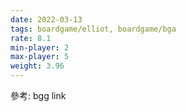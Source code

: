 ```yaml
---
date: 2022-03-13
tags: boardgame/elliot, boardgame/bga
rate: 8.1
min-player: 2
max-player: 5
weight: 3.96
---
```


參考: bgg link